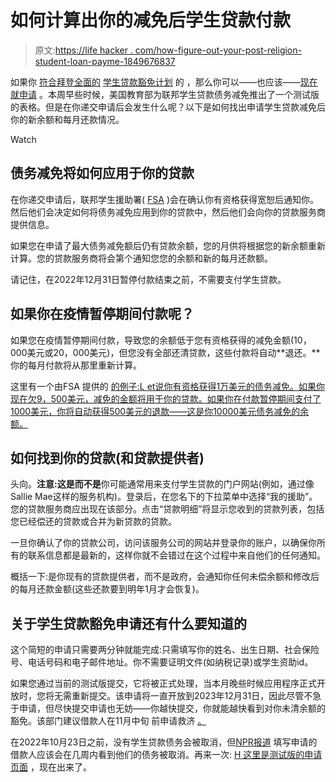 # 如何计算出你的减免后学生贷款付款

> 原文:[https://life hacker . com/how-figure-out-your-post-religion-student-loan-payme-1849676837](https://lifehacker.com/how-figure-out-your-post-forgiveness-student-loan-payme-1849676837)

如果你 [符合拜登全面的](https://lifehacker.com/how-to-tell-if-youre-eligible-for-student-loan-forgiven-1849458572) [学生贷款豁免计划](https://lifehacker.com/everything-you-need-to-know-about-the-student-loan-forg-1849648709) 的 ，那么你可以——也应该——[现在就申请](https://lifehacker.com/how-to-apply-for-student-loan-forgiveness-right-now-1849667092) 。本周早些时候，美国教育部为联邦学生贷款债务减免推出了一个测试版的表格。但是在你递交申请后会发生什么呢？以下是如何找出申请学生贷款减免后你的新余额和每月还款情况。

Watch

## 债务减免将如何应用于你的贷款

在你递交申请后，联邦学生援助署( [FSA](https://studentaid.gov/manage-loans/forgiveness-cancellation/debt-relief-info) )会在确认你有资格获得宽恕后通知你。然后他们会决定如何将债务减免应用到你的贷款中，然后他们会向你的贷款服务商提供信息。

如果您在申请了最大债务减免额后仍有贷款余额，您的月供将根据您的新余额重新计算。您的贷款服务商将会第个通知您您的余额和新的每月还款额。

请记住，在2022年12月31日暂停付款结束之前，不需要支付学生贷款。

## 如果你在疫情暂停期间付款呢？

如果您在疫情暂停期间付款，导致您的余额低于您有资格获得的减免金额(10，000美元或20，000美元)，但您没有全部还清贷款，这些付款将自动**退还。**你的每月付款将从那里重新计算。

这里有一个由FSA 提供的 [的例子:L et说你有资格获得1万美元的债务减免。如果你现在欠9，500美元，减免的金额将用于你的贷款。如果你在付款暂停期间支付了1000美元，你将自动获得500美元的退款——这是你10000美元债务减免的余额。](https://studentaid.gov/manage-loans/forgiveness-cancellation/debt-relief-info#refunds)

## **如何找到你的贷款(和贷款提供者)**

头向。**注意:**这是**而不是**你可能通常用来支付学生贷款的门户网站(例如，通过像Sallie Mae这样的服务机构)。登录后，在您名下的下拉菜单中选择“我的援助”。您的贷款服务商应出现在该部分。点击“贷款明细”将显示您收到的贷款列表，包括您已经偿还的贷款或合并为新贷款的贷款。

一旦你确认了你的贷款公司，访问该服务公司的网站并登录你的账户，以确保你所有的联系信息都是最新的，这样你就不会错过在这个过程中来自他们的任何通知。

概括一下:是你现有的贷款提供者，而不是政府，会通知你任何未偿余额和修改后的每月还款金额(这些还款要到明年1月才会恢复)。

## 关于学生贷款豁免申请还有什么要知道的

这个简短的申请只需要两分钟就能完成:只需填写你的姓名、出生日期、社会保险号、电话号码和电子邮件地址。你不需要证明文件(如纳税记录)或学生资助id。

如果您通过当前的测试版提交，它将被正式处理，当本月晚些时候应用程序正式开放时，您将无需重新提交。该申请将一直开放到2023年12月31日，因此尽管不急于申请，但尽快提交申请也无妨——你越快提交，你就能越快看到对你未清余额的豁免。该部门建议借款人在11月中旬 前申请救济 [。](https://www.businessinsider.com/when-should-i-apply-for-student-loan-forgiveness-mid-november-2022-10?utm_medium=referral&utm_source=yahoo.com)

在2022年10月23日之前，没有学生贷款债务会被取消，但[NPR报道](https://www.npr.org/2022/10/11/1128046324/biden-student-loans-debt-forgiveness-application) 填写申请的借款人应该会在几周内看到他们的债务被取消。再来一次: [H 这里是测试版的申请页面](https://studentaid.gov/debt-relief/application) ，现在出来了。